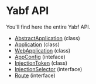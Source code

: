 # Yabf API

You'll find here the entire Yabf API.

- [AbstractApplication](./abstract-application.md) (class)
- [Application](./application.md) (class)
- [WebApplication](./web-application.md) (class)
- [AppConfig](./app-config.md) (inteface)
- [InjectionToken](./injection-token.md) (class)
- [InjectionSelector](./injection-selector.md) (interface)
- [Route](./route.md) (interface)
